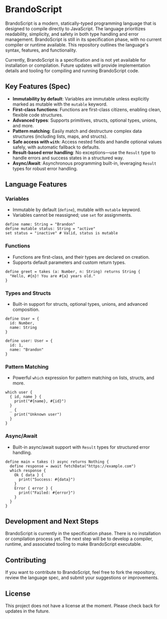 # BrandoScript

BrandoScript is a modern, statically-typed programming language that is designed to compile directly to JavaScript. The language prioritizes readability, simplicity, and safety in both type handling and error management. BrandoScript is still in its specification phase, with no current compiler or runtime available. This repository outlines the language's syntax, features, and functionality.

Currently, BrandoScript is a specification and is not yet available for installation or compilation. Future updates will provide implementation details and tooling for compiling and running BrandoScript code.

## Key Features (Spec)

- **Immutability by default**: Variables are immutable unless explicitly marked as mutable with the `mutable` keyword.
- **First-class functions**: Functions are first-class citizens, enabling clean, flexible code structures.
- **Advanced types**: Supports primitives, structs, optional types, unions, and more.
- **Pattern matching**: Easily match and destructure complex data structures (including lists, maps, and structs).
- **Safe access with `with`**: Access nested fields and handle optional values safely, with automatic fallback to defaults.
- **Result-based error handling**: No exceptions—use the `Result` type to handle errors and success states in a structured way.
- **Async/Await**: Asynchronous programming built-in, leveraging `Result` types for robust error handling.

## Language Features

### Variables

- Immutable by default (`define`), mutable with `mutable` keyword.
- Variables cannot be reassigned; use `set` for assignments.
  
```brandoscript
define name: String = "Brandon"  
define mutable status: String = "active"  
set status = "inactive" # Valid, status is mutable
```

### Functions

- Functions are first-class, and their types are declared on creation.
- Supports default parameters and custom return types.

```brandoscript
define greet = takes (a: Number, n: String) returns String {  
  "Hello, #{n}! You are #{a} years old."  
}
```

### Types and Structs

- Built-in support for structs, optional types, unions, and advanced composition.
  
```brandoscript
define User = {  
  id: Number,  
  name: String  
}

define user: User = {  
  id: 1,  
  name: "Brandon"  
}
```

### Pattern Matching

- Powerful `which` expression for pattern matching on lists, structs, and more.

```brandoscript
which user {  
  { id, name } {  
    print("#{name}, #{id}")  
  }  
  _ {  
    print("Unknown user")  
  }  
}
```

### Async/Await

- Built-in async/await support with `Result` types for structured error handling.

```brandoscript
define main = takes () async returns Nothing {  
  define response = await fetchData("https://example.com")  
  which response {  
    Ok { data } {  
      print("Success: #{data}")  
    }  
    Error { error } {  
      print("Failed: #{error}")  
    }  
  }  
}
```

## Development and Next Steps

BrandoScript is currently in the specification phase. There is no installation or compilation process yet. The next step will be to develop a compiler, runtime, and associated tooling to make BrandoScript executable.

## Contributing

If you want to contribute to BrandoScript, feel free to fork the repository, review the language spec, and submit your suggestions or improvements.

## License

This project does not have a license at the moment. Please check back for updates in the future.
